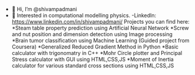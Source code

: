 - 👋 Hi, I’m @shivampadmani
- 👀 Interested in computational modelling physics.
-LinkedIn: https://www.linkedin.com/in/shivampadmani/
Projects you can find here: 
*Steam table property prediction using Artificial Neural Network 
*Screw and nut position and dimension detection using Image processing
*Brain tumor classification using Machine Learning (Guided project from Coursera)
*Generalized Reduced Gradient Method in Python
*Basic calculator with trigonomatry in C++
*Mohr Circle plotter and Principal Stress calculator with GUI using HTML,CSS,JS
*Moment of Inertia calculator for various standard cross sections using HTML,CSS,JS
<!---
shivampadmani/shivampadmani is a ✨ special ✨ repository because its `README.md` (this file) appears on your GitHub profile.
You can click the Preview link to take a look at your changes.
--->
